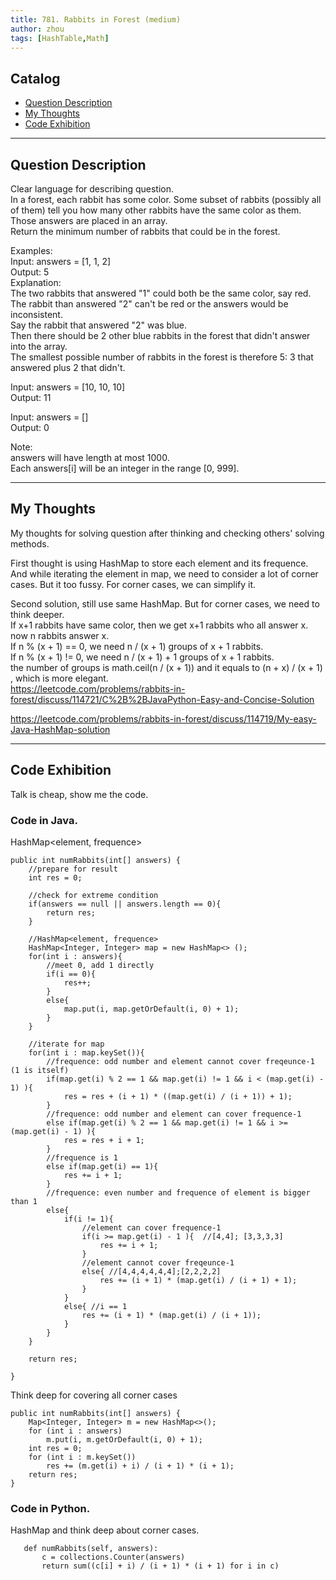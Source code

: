 ```yaml
---
title: 781. Rabbits in Forest (medium)                  
author: zhou      
tags: [HashTable,Math]          
---
```


       

## Catalog  
+ [Question Description](#partI)
+ [My Thoughts](#partII)
+ [Code Exhibition](#partIII)

----------------------------------

## Question Description
Clear language for describing question.    
In a forest, each rabbit has some color. Some subset of rabbits (possibly all of them) tell you how many other rabbits have the same color as them. Those answers are placed in an array.      
Return the minimum number of rabbits that could be in the forest.     

Examples:    
Input: answers = [1, 1, 2]   
Output: 5  
Explanation:    
The two rabbits that answered "1" could both be the same color, say red.   
The rabbit than answered "2" can't be red or the answers would be inconsistent.   
Say the rabbit that answered "2" was blue.   
Then there should be 2 other blue rabbits in the forest that didn't answer into the array.    
The smallest possible number of rabbits in the forest is therefore 5: 3 that answered plus 2 that didn't.       

Input: answers = [10, 10, 10]     
Output: 11      

Input: answers = []    
Output: 0     

Note:      
answers will have length at most 1000.     
Each answers[i] will be an integer in the range [0, 999].      



----------------------------------

## My Thoughts
My thoughts for solving question after thinking and checking others' solving methods.           

First thought is using HashMap to store each element and its frequence. And while iterating the element in map, we need to consider a lot of corner cases. But it too fussy. For corner cases, we can simplify it.    

Second solution, still use same HashMap. But for corner cases, we need to think deeper.        
If x+1 rabbits have same color, then we get x+1 rabbits who all answer x.    
now n rabbits answer x.   
If n % (x + 1) == 0, we need n / (x + 1) groups of x + 1 rabbits.   
If n % (x + 1) != 0, we need n / (x + 1) + 1 groups of x + 1 rabbits.    
the number of groups is math.ceil(n / (x + 1)) and it equals to (n + x) / (x + 1) , which is more elegant.     
https://leetcode.com/problems/rabbits-in-forest/discuss/114721/C%2B%2BJavaPython-Easy-and-Concise-Solution       


https://leetcode.com/problems/rabbits-in-forest/discuss/114719/My-easy-Java-HashMap-solution     


----------------------------------

## Code Exhibition
Talk is cheap, show me the code.    
### Code in Java.     
HashMap<element, frequence>    

    public int numRabbits(int[] answers) {
        //prepare for result
        int res = 0;
        
        //check for extreme condition
        if(answers == null || answers.length == 0){
            return res;
        }
        
        //HashMap<element, frequence>
        HashMap<Integer, Integer> map = new HashMap<> ();
        for(int i : answers){
            //meet 0, add 1 directly
            if(i == 0){
                res++;
            }
            else{
                map.put(i, map.getOrDefault(i, 0) + 1);
            }
        }
        
        //iterate for map
        for(int i : map.keySet()){
            //frequence: odd number and element cannot cover freqeunce-1 (1 is itself)
            if(map.get(i) % 2 == 1 && map.get(i) != 1 && i < (map.get(i) - 1) ){
                res = res + (i + 1) * ((map.get(i) / (i + 1)) + 1);
            }
            //frequence: odd number and element can cover frequence-1
            else if(map.get(i) % 2 == 1 && map.get(i) != 1 && i >= (map.get(i) - 1) ){
                res = res + i + 1;
            }
            //frequence is 1 
            else if(map.get(i) == 1){
                res += i + 1;
            }
            //frequence: even number and frequence of element is bigger than 1
            else{
                if(i != 1){
                    //element can cover frequence-1
                    if(i >= map.get(i) - 1 ){  //[4,4]; [3,3,3,3]
                        res += i + 1;
                    }
                    //element cannot cover freqeunce-1
                    else{ //[4,4,4,4,4,4];[2,2,2,2] 
                        res += (i + 1) * (map.get(i) / (i + 1) + 1);
                    } 
                }
                else{ //i == 1
                    res += (i + 1) * (map.get(i) / (i + 1));
                }
            }
        }
        
        return res;
        
    }

Think deep for covering all corner cases    

    public int numRabbits(int[] answers) {
        Map<Integer, Integer> m = new HashMap<>();
        for (int i : answers)
            m.put(i, m.getOrDefault(i, 0) + 1);
        int res = 0;
        for (int i : m.keySet())
            res += (m.get(i) + i) / (i + 1) * (i + 1);
        return res;
    }




### Code in Python.   
HashMap and think deep about corner cases.    

       def numRabbits(self, answers):
           c = collections.Counter(answers)
           return sum((c[i] + i) / (i + 1) * (i + 1) for i in c)



